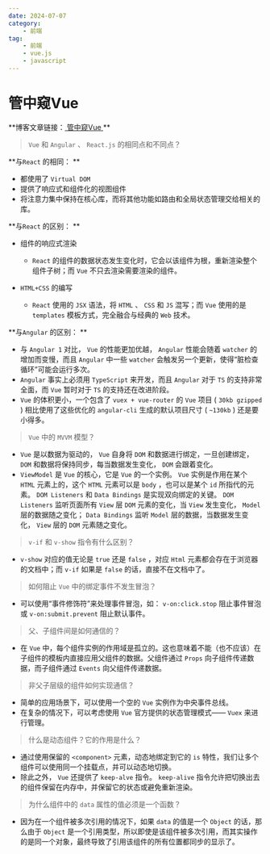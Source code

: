 ```yaml
---
date: 2024-07-07
category:
    - 前端
tag:
    - 前端
    - vue.js
    - javascript
---
```

 # 管中窥Vue
**博客文章链接：[ 管中窥Vue ]() **

> ` Vue ` 和 ` Angular ` 、 ` React.js ` 的相同点和不同点？

**与` React ` 的相同： **

  * 都使用了 ` Virtual DOM `
  * 提供了响应式和组件化的视图组件 
  * 将注意力集中保持在核心库，而将其他功能如路由和全局状态管理交给相关的库。 

**与` React ` 的区别： **

  * 组件的响应式渲染 

    * ` React ` 的组件的数据状态发生变化时，它会以该组件为根，重新渲染整个组件子树；而 ` Vue ` 不只去渲染需要渲染的组件。 
  * ` HTML+CSS ` 的编写 

    * ` React ` 使用的 ` JSX ` 语法，将 ` HTML ` 、 ` CSS ` 和 ` JS ` 混写；而 ` Vue ` 使用的是 ` templates ` 模板方式，完全融合与经典的 ` Web ` 技术。 

**与` Angular ` 的区别： **

  * 与 ` Angular 1 ` 对比， ` Vue ` 的性能更加优越， ` Angular ` 性能会随着 ` watcher ` 的增加而变慢，而且 ` Angular ` 中一些 ` watcher ` 会触发另一个更新，使得“脏检查循环”可能会运行多次。 
  * ` Angular ` 事实上必须用 ` TypeScript ` 来开发，而且 ` Angular ` 对于 ` TS ` 的支持非常全面，而 ` Vue ` 暂时对于 ` TS ` 的支持还在改进阶段。 
  * ` Vue ` 的体积更小，一个包含了 ` vuex + vue-router ` 的 ` Vue ` 项目 ( ` 30kb gzipped ` ) 相比使用了这些优化的 ` angular-cli ` 生成的默认项目尺寸 ( ` ~130kb ` ) 还是要小得多。 

> ` Vue ` 中的 ` MVVM ` 模型？

  * ` Vue ` 是以数据为驱动的， ` Vue ` 自身将 ` DOM ` 和数据进行绑定，一旦创建绑定， ` DOM ` 和数据将保持同步，每当数据发生变化， ` DOM ` 会跟着变化。 
  * ` ViewModel ` 是 ` Vue ` 的核心，它是 ` Vue ` 的一个实例。 ` Vue ` 实例是作用在某个 ` HTML ` 元素上的，这个 ` HTML ` 元素可以是 ` body ` ，也可以是某个 ` id ` 所指代的元素。 ` DOM Listeners ` 和 ` Data Bindings ` 是实现双向绑定的关键。 ` DOM Listeners ` 监听页面所有 ` View ` 层 ` DOM ` 元素的变化，当 ` View ` 发生变化， ` Model ` 层的数据随之变化； ` Data Bindings ` 监听 ` Model ` 层的数据，当数据发生变化， ` View ` 层的 ` DOM ` 元素随之变化。 

> ` v-if ` 和 ` v-show ` 指令有什么区别？

  * ` v-show ` 对应的值无论是 ` true ` 还是 ` false ` ，对应 ` Html ` 元素都会存在于浏览器的文档中；而 ` v-if ` 如果是 ` false ` 的话，直接不在文档中了。 

> 如何阻止 ` Vue ` 中的绑定事件不发生冒泡？

  * 可以使用“事件修饰符”来处理事件冒泡，如： ` v-on:click.stop ` 阻止事件冒泡或 ` v-on:submit.prevent ` 阻止默认事件。 

> 父、子组件间是如何通信的？

  * 在 ` Vue ` 中，每个组件实例的作用域是孤立的。这也意味着不能（也不应该）在子组件的模板内直接应用父组件的数据。父组件通过 ` Props ` 向子组件传递数据，而子组件通过 ` Events ` 向父组件传递数据。 

> 非父子层级的组件如何实现通信？

  * 简单的应用场景下，可以使用一个空的 ` Vue ` 实例作为中央事件总线。 
  * 在复杂的情况下，可以考虑使用 ` Vue ` 官方提供的状态管理模式—— ` Vuex ` 来进行管理。 

> 什么是动态组件？它的作用是什么？

  * 通过使用保留的 ` <component> ` 元素，动态地绑定到它的 ` is ` 特性，我们让多个组件可以使用同一个挂载点，并可以动态地切换。 
  * 除此之外， ` Vue ` 还提供了 ` keep-alve ` 指令。 ` keep-alive ` 指令允许把切换出去的组件保留在内存中，并保留它的状态或避免重新渲染。 

> 为什么组件中的 ` data ` 属性的值必须是一个函数？

  * 因为在一个组件被多次引用的情况下，如果 ` data ` 的值是一个 ` Object ` 的话，那么由于 ` Object ` 是一个引用类型，所以即使是该组件被多次引用，而其实操作的是同一个对象，最终导致了引用该组件的所有位置都同步的显示了。 

